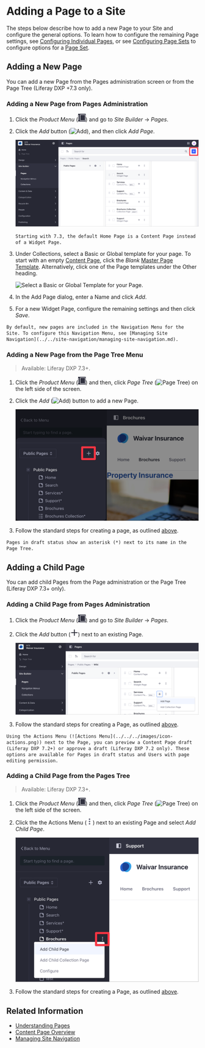 # Adding a Page to a Site

The steps below describe how to add a new Page to your Site and configure the general options. To learn how to configure the remaining Page settings, see [Configuring Individual Pages](../page-settings/configuring-individual-pages.md), or see [Configuring Page Sets](../page-settings/configuring-page-sets.md) to configure options for a [Page Set](../understanding-pages/understanding-pages.md#page-sets).

## Adding a New Page

You can add a new Page from the Pages administration screen or from the Page Tree (Liferay DXP +7.3 only).

### Adding a New Page from Pages Administration

1. Click the *Product Menu* (![Product Menu](../../../images/icon-menu.png)) and go to *Site Builder* &rarr; *Pages*.

1. Click the *Add* button (![Add](../../../images/icon-add.png)), and then click *Add Page*.

    ![The Pages screen lets you edit your Site pages as a whole.](./adding-a-page-to-a-site/images/02.png)

    ```{note}
    Starting with 7.3, the default Home Page is a Content Page instead of a Widget Page.
    ```

1. Under Collections, select a Basic or Global template for your page. To start with an empty [Content Page](../understanding-pages/understanding-pages.md#page-types), click the *Blank* [Master Page Template](../defining-headers-and-footers/master-page-templates.md). Alternatively, click one of the Page templates under the Other heading.

   ![Select a Basic or Global Template for your Page.](./adding-a-page-to-a-site/images/03.png)

1. In the Add Page dialog, enter a Name and click *Add*.

1. For a new Widget Page, configure the remaining settings and then click *Save*.

```{tip}
By default, new pages are included in the Navigation Menu for the Site. To configure this Navigation Menu, see [Managing Site Navigation](../../site-navigation/managing-site-navigation.md).
```

### Adding a New Page from the Page Tree Menu

> Available: Liferay DXP 7.3+.

1. Click the *Product Menu* (![Product Menu](../../../images/icon-menu.png)) and then, click *Page Tree* (![Page Tree](../../../images/icon-page-tree.png)) on the left side of the screen.

1. Click the *Add* (![Add](../../../images/icon-add-app.png)) button to add a new Page.

   ![Adding a new Page using the Page Tree menu.](adding-a-page-to-a-site/images/04.png)

1. Follow the standard steps for creating a page, as outlined [above](#adding-a-new-page).

```{tip}
Pages in draft status show an asterisk (*) next to its name in the Page Tree.
```

## Adding a Child Page

You can add child Pages from the Page administration or the Page Tree (Liferay DXP 7.3+ only).

### Adding a Child Page from Pages Administration

1. Click the *Product Menu* (![Product Menu](../../../images/icon-menu.png)) and go to *Site Builder* &rarr; *Pages*.

1. Click the *Add* button (![Add](../../../images/icon-duplicate.png)) next to an existing Page.

   ![Click the Add buton next to an exiting Page to create a new child Page.](./adding-a-page-to-a-site/images/05.png)

1. Follow the standard steps for creating a Page, as outlined [above](#adding-a-new-page).

```{tip}
Using the Actions Menu (![Actions Menu](../../../images/icon-actions.png)) next to the Page, you can preview a Content Page draft (Liferay DXP 7.2+) or approve a draft (Liferay DXP 7.2 only). These options are available for Pages in draft status and Users with page editing permission.
```

### Adding a Child Page from the Pages Tree

> Available: Liferay DXP 7.3+.

1. Click the *Product Menu* (![Product Menu](../../../images/icon-menu.png)) and then, click *Page Tree* (![Page Tree](../../../images/icon-page-tree.png)) on the left side of the screen.

1. Click the the Actions Menu (![Actions icon](../../../images/icon-actions.png)) next to an existing Page and select *Add Child Page*.

    ![Adding a Child Page using the Page Tree menu.](adding-a-page-to-a-site/images/01.png)

1. Follow the standard steps for creating a Page, as outlined [above](#adding-a-new-page).

## Related Information

- [Understanding Pages](../understanding-pages/understanding-pages.md)
- [Content Page Overview](../building-and-managing-content-pages/content-pages-overview.md)
- [Managing Site Navigation](../../site-navigation/managing-site-navigation.md)
